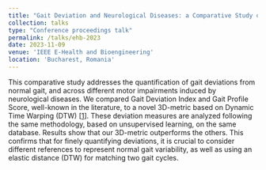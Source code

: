 ```yaml
---
title: "Gait Deviation and Neurological Diseases: a Comparative Study of Quantitative Measures"
collection: talks
type: "Conference proceedings talk"
permalink: /talks/ehb-2023
date: 2023-11-09
venue: 'IEEE E-Health and Bioengineering'
location: 'Bucharest, Romania'
---
```


This comparative study addresses the quantification of gait deviations from normal gait, and across different motor impairments induced by neurological diseases. We compared Gait Deviation Index and Gait Profile Score, well-known in the literature, to a novel 3D-metric based on Dynamic Time Warping (DTW) [[1](https://lorenzohermez.github.io/sensors-2023)]. These deviation measures are analyzed following the same methodology, based on unsupervised learning, on the same database. Results show that our 3D-metric outperforms the others. This confirms that for finely quantifying deviations, it is crucial to consider different references to represent normal gait variability, as well as using an elastic distance (DTW) for matching two gait cycles.

